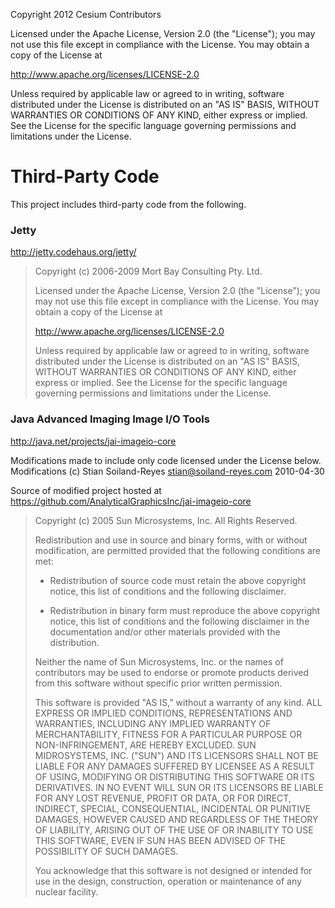 Copyright 2012 Cesium Contributors

Licensed under the Apache License, Version 2.0 (the "License"); you may not use this file except in compliance with the License. You may obtain a copy of the License at

http://www.apache.org/licenses/LICENSE-2.0

Unless required by applicable law or agreed to in writing, software distributed under the License is distributed on an "AS IS" BASIS, WITHOUT WARRANTIES OR CONDITIONS OF ANY KIND, either express or implied. See the License for the specific language governing permissions and limitations under the License.

Third-Party Code
================

This project includes third-party code from the following.

### Jetty

http://jetty.codehaus.org/jetty/

> Copyright (c) 2006-2009 Mort Bay Consulting Pty. Ltd.
>
> Licensed under the Apache License, Version 2.0 (the "License"); you may not use this file except in compliance with the License. You may obtain a copy of the License at
>
> http://www.apache.org/licenses/LICENSE-2.0
>
> Unless required by applicable law or agreed to in writing, software distributed under the License is distributed on an "AS IS" BASIS, WITHOUT WARRANTIES OR CONDITIONS OF ANY KIND, either express or implied. See the License for the specific language governing permissions and limitations under the License.

### Java Advanced Imaging Image I/O Tools

http://java.net/projects/jai-imageio-core

Modifications made to include only code licensed under the License below.  Modifications (c) Stian Soiland-Reyes <stian@soiland-reyes.com> 2010-04-30

Source of modified project hosted at https://github.com/AnalyticalGraphicsInc/jai-imageio-core

> Copyright (c) 2005 Sun Microsystems, Inc. All Rights Reserved.
>
> Redistribution and use in source and binary forms, with or without modification, are permitted provided that the following conditions are met:
>
> - Redistribution of source code must retain the above copyright notice, this list of conditions and the following disclaimer.
>
> - Redistribution in binary form must reproduce the above copyright notice, this list of conditions and the following disclaimer in the documentation and/or other materials provided with the distribution.
>
> Neither the name of Sun Microsystems, Inc. or the names of contributors may be used to endorse or promote products derived from this software without specific prior written permission.
>
> This software is provided "AS IS," without a warranty of any kind. ALL EXPRESS OR IMPLIED CONDITIONS, REPRESENTATIONS AND WARRANTIES, INCLUDING ANY IMPLIED WARRANTY OF MERCHANTABILITY, FITNESS FOR A PARTICULAR PURPOSE OR NON-INFRINGEMENT, ARE HEREBY EXCLUDED. SUN MIDROSYSTEMS, INC. ("SUN") AND ITS LICENSORS SHALL NOT BE LIABLE FOR ANY DAMAGES SUFFERED BY LICENSEE AS A RESULT OF USING, MODIFYING OR DISTRIBUTING THIS SOFTWARE OR ITS DERIVATIVES. IN NO EVENT WILL SUN OR ITS LICENSORS BE LIABLE FOR ANY LOST REVENUE, PROFIT OR DATA, OR FOR DIRECT, INDIRECT, SPECIAL, CONSEQUENTIAL, INCIDENTAL OR PUNITIVE DAMAGES, HOWEVER CAUSED AND REGARDLESS OF THE THEORY OF LIABILITY, ARISING OUT OF THE USE OF OR INABILITY TO USE THIS SOFTWARE, EVEN IF SUN HAS BEEN ADVISED OF THE POSSIBILITY OF SUCH DAMAGES.
>
> You acknowledge that this software is not designed or intended for use in the design, construction, operation or maintenance of any nuclear facility.
